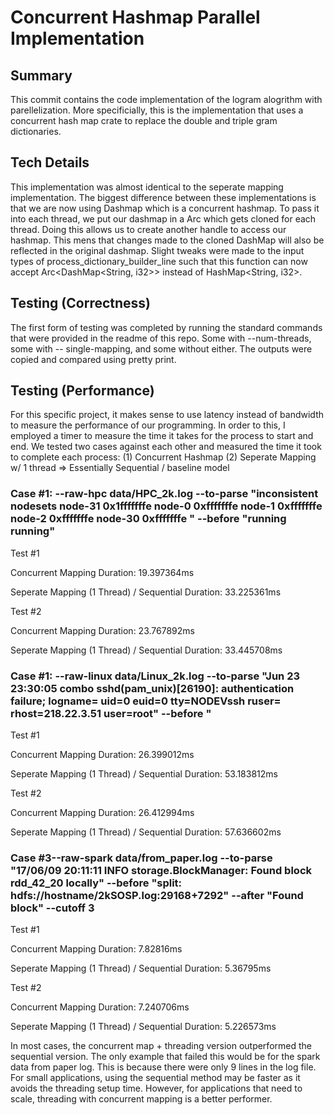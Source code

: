 # Concurrent Hashmap Parallel Implementation

## Summary
This commit contains the code implementation of the logram alogrithm with parellelization.
More specificially, this is the implementation that uses a concurrent hash map crate to replace
the double and triple gram dictionaries.

## Tech Details
This implementation was almost identical to the seperate mapping implementation. The biggest difference between these implementations is that
we are now using Dashmap which is a concurrent hashmap. To pass it into each thread, we put our dashmap in a Arc which gets cloned for each thread. Doing this allows us to create another handle to access our hashmap. This mens that changes made to the cloned DashMap will also be reflected in the original dashmap. Slight tweaks were made to the input types of process_dictionary_builder_line such that this function can now accept Arc<DashMap<String, i32>> instead of HashMap<String, i32>.
 
## Testing (Correctness)
The first form of testing was completed by running the standard commands that were provided in the readme of this repo.
Some with --num-threads, some with -- single-mapping, and some without either. The outputs were copied and compared using pretty print. 

## Testing (Performance)
For this specific project, it makes sense to use latency instead of bandwidth to measure the performance of our programming. In order to this, I employed a timer to measure the time it takes for the process to start and end. We tested two cases against each other and measured the time it took to complete each process:
(1) Concurrent Hashmap
(2) Seperate Mapping w/ 1 thread => Essentially Sequential / baseline model

### Case #1: --raw-hpc data/HPC_2k.log --to-parse "inconsistent nodesets node-31 0x1fffffffe <ok> node-0 0xfffffffe <ok> node-1 0xfffffffe <ok> node-2 0xfffffffe <ok> node-30 0xfffffffe <ok>" --before "running running"

Test #1

Concurrent Mapping Duration: 19.397364ms

Seperate Mapping (1 Thread) / Sequential Duration: 33.225361ms

Test #2

Concurrent Mapping Duration: 23.767892ms

Seperate Mapping (1 Thread) / Sequential Duration: 33.445708ms

### Case #1: --raw-linux data/Linux_2k.log --to-parse "Jun 23 23:30:05 combo sshd(pam_unix)[26190]: authentication failure; logname= uid=0 euid=0 tty=NODEVssh ruser= rhost=218.22.3.51  user=root" --before "

Test #1

Concurrent Mapping Duration: 26.399012ms

Seperate Mapping (1 Thread) / Sequential Duration: 53.183812ms

Test #2

Concurrent Mapping Duration: 26.412994ms

Seperate Mapping (1 Thread) / Sequential Duration: 57.636602ms

### Case #3--raw-spark data/from_paper.log --to-parse "17/06/09 20:11:11 INFO storage.BlockManager: Found block rdd_42_20 locally" --before "split: hdfs://hostname/2kSOSP.log:29168+7292" --after "Found block" --cutoff 3

Test #1

Concurrent Mapping Duration: 7.82816ms

Seperate Mapping (1 Thread) / Sequential Duration: 5.36795ms

Test #2

Concurrent Mapping Duration: 7.240706ms

Seperate Mapping (1 Thread) / Sequential Duration: 5.226573ms

In most cases, the concurrent map + threading version outperformed the sequential version. The only example that failed this would be for the spark data from paper log. This is because there were only 9 lines in the log file. For small applications, using the sequential method may be faster as it avoids the threading setup time. However, for applications that need to scale, threading with concurrent mapping is a better performer.